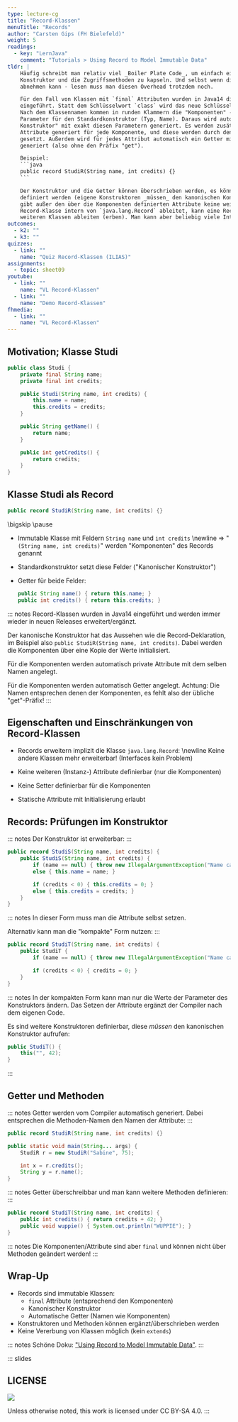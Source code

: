 ```yaml
---
type: lecture-cg
title: "Record-Klassen"
menuTitle: "Records"
author: "Carsten Gips (FH Bielefeld)"
weight: 5
readings:
  - key: "LernJava"
    comment: "Tutorials > Using Record to Model Immutable Data"
tldr: |
    Häufig schreibt man relativ viel _Boiler Plate Code_, um einfach ein paar Daten plus den
    Konstruktor und die Zugriffsmethoden zu kapseln. Und selbst wenn die IDE dies zum Teil
    abnehmen kann - lesen muss man diesen Overhead trotzdem noch.

    Für den Fall von Klassen mit `final` Attributen wurden in Java14 die **Record-Klassen**
    eingeführt. Statt dem Schlüsselwort `class` wird das neue Schlüsselwort `record` verwendet.
    Nach dem Klassennamen kommen in runden Klammern die "Komponenten" - eine Auflistung der
    Parameter für den Standardkonstruktor (Typ, Name). Daraus wird automatisch ein "kanonischer
    Konstruktor" mit exakt diesen Parametern generiert. Es werden zusätzlich `private final`
    Attribute generiert für jede Komponente, und diese werden durch den kanonischen Konstruktor
    gesetzt. Außerdem wird für jedes Attribut automatisch ein Getter mit dem Namen des Attributs
    generiert (also ohne den Präfix "get").

    Beispiel:
    ```java
    public record StudiR(String name, int credits) {}
    ```

    Der Konstruktor und die Getter können überschrieben werden, es können auch eigene Methoden
    definiert werden (eigene Konstruktoren _müssen_ den kanonischen Konstruktor aufrufen). Es
    gibt außer den über die Komponenten definierten Attribute keine weiteren Attribute. Da eine
    Record-Klasse intern von `java.lang.Record` ableitet, kann eine Record-Klasse nicht von
    weiteren Klassen ableiten (erben). Man kann aber beliebig viele Interfaces implementieren.
outcomes:
  - k2: ""
  - k3: ""
quizzes:
  - link: ""
    name: "Quiz Record-Klassen (ILIAS)"
assignments:
  - topic: sheet09
youtube:
  - link: ""
    name: "VL Record-Klassen"
  - link: ""
    name: "Demo Record-Klassen"
fhmedia:
  - link: ""
    name: "VL Record-Klassen"
---
```



## Motivation; Klasse Studi

```java
public class Studi {
    private final String name;
    private final int credits;

    public Studi(String name, int credits) {
        this.name = name;
        this.credits = credits;
    }

    public String getName() {
        return name;
    }

    public int getCredits() {
        return credits;
    }
}
```


## Klasse Studi als Record

```java
public record StudiR(String name, int credits) {}
```

\bigskip
\pause

*   Immutable Klasse mit Feldern `String name` und `int credits` \newline
    => "`(String name, int credits)`" werden "Komponenten" des Records genannt
*   Standardkonstruktor setzt diese Felder ("Kanonischer Konstruktor")
*   Getter für beide Felder:

    ```java
    public String name() { return this.name; }
    public int credits() { return this.credits; }
    ```

::: notes
Record-Klassen wurden in Java14 eingeführt und werden immer wieder in
neuen Releases erweitert/ergänzt.

Der kanonische Konstruktor hat das Aussehen wie die Record-Deklaration, im
Beispiel also `public StudiR(String name, int credits)`. Dabei werden die
Komponenten über eine Kopie der Werte initialisiert.

Für die Komponenten werden automatisch private Attribute mit dem selben
Namen angelegt.

Für die Komponenten werden automatisch Getter angelegt. Achtung: Die Namen
entsprechen denen der Komponenten, es fehlt also der übliche "get"-Präfix!
:::


## Eigenschaften und Einschränkungen von Record-Klassen

*   Records erweitern implizit die Klasse `java.lang.Record`: \newline
    Keine andere Klassen mehr erweiterbar! (Interfaces kein Problem)

*   Keine weiteren (Instanz-) Attribute definierbar (nur die Komponenten)

*   Keine Setter definierbar für die Komponenten

*   Statische Attribute mit Initialisierung erlaubt


## Records: Prüfungen im Konstruktor

::: notes
Der Konstruktor ist erweiterbar:
:::

```{.java size="footnotesize"}
public record StudiS(String name, int credits) {
    public StudiS(String name, int credits) {
        if (name == null) { throw new IllegalArgumentException("Name cannot be null!"); }
        else { this.name = name; }

        if (credits < 0) { this.credits = 0; }
        else { this.credits = credits; }
    }
}
```

::: notes
In dieser Form muss man die Attribute selbst setzen.


Alternativ kann man die "kompakte" Form nutzen:
:::

```{.java size="footnotesize"}
public record StudiT(String name, int credits) {
    public StudiT {
        if (name == null) { throw new IllegalArgumentException("Name cannot be null!"); }

        if (credits < 0) { credits = 0; }
    }
}
```

::: notes
In der kompakten Form kann man nur die Werte der Parameter des Konstruktors ändern.
Das Setzen der Attribute ergänzt der Compiler nach dem eigenen Code.


Es sind weitere Konstruktoren definierbar, diese _müssen_ den kanonischen Konstruktor
aufrufen:

```java
public StudiT() {
    this("", 42);
}
```
:::


## Getter und Methoden

::: notes
Getter werden vom Compiler automatisch generiert. Dabei entsprechen die Methoden-Namen
den Namen der Attribute:
:::

```java
public record StudiR(String name, int credits) {}

public static void main(String... args) {
    StudiR r = new StudiR("Sabine", 75);

    int x = r.credits();
    String y = r.name();
}
```

::: notes
Getter überschreibbar und man kann weitere Methoden definieren:
:::

```java
public record StudiT(String name, int credits) {
    public int credits() { return credits + 42; }
    public void wuppie() { System.out.println("WUPPIE"); }
}
```

::: notes
Die Komponenten/Attribute sind aber `final` und können nicht über Methoden
geändert werden!
:::


## Wrap-Up

*   Records sind immutable Klassen:
    *   `final` Attribute (entsprechend den Komponenten)
    *   Kanonischer Konstruktor
    *   Automatische Getter (Namen wie Komponenten)
*   Konstruktoren und Methoden können ergänzt/überschrieben werden
*   Keine Vererbung von Klassen möglich (kein `extends`)

::: notes
Schöne Doku: ["Using Record to Model Immutable Data"](https://dev.java/learn/using-record-to-model-immutable-data/).
:::







<!-- DO NOT REMOVE - THIS IS A LAST SLIDE TO INDICATE THE LICENSE AND POSSIBLE EXCEPTIONS (IMAGES, ...). -->
::: slides
## LICENSE
![](https://licensebuttons.net/l/by-sa/4.0/88x31.png)

Unless otherwise noted, this work is licensed under CC BY-SA 4.0.
:::
